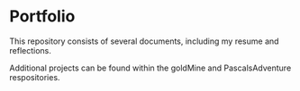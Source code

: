 # Portfolio

This repository consists of several documents, including my resume and reflections.

Additional projects can be found within the goldMine and PascalsAdventure respositories.
